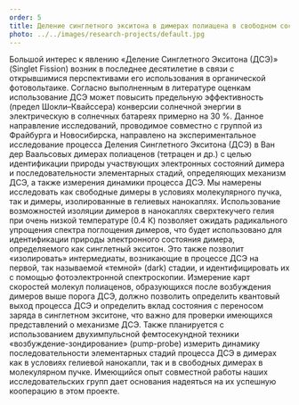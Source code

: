 ```yaml
---
order: 5
title: Деление синглетного экситона в димерах полиацена в свободном состоянии и при изоляции в гелиевой нанокапле
photo: ../../images/research-projects/default.jpg
---
```

Большой интерес к явлению «Деление Синглетного Экситона (ДСЭ)» (Singlet Fission) возник в последнее десятилетие в 
связи с открывшимися перспективами его использования в органической фотовольтаике. Согласно выполненным в литературе 
оценкам использование ДСЭ может повысить предельную эффективность (предел Шокли–Квайссера) конверсии солнечной энергии 
в электрическую в солнечных батареях примерно на 30 %. Данное направление исследований, проводимое совместно 
с группой из Фрайбурга и Новосибирска, направлено на экспериментальное исследование процесса Деления 
Синглетного Экситона (ДСЭ) в Ван дер Ваальсовых димерах полиаценов (тетрацен и др.) с целью идентификации природы 
участвующих электронных состояний димера и последовательности элементарных стадий, определяющих механизм ДСЭ, 
а также измерения динамики процесса ДСЭ. Мы намерены исследовать как свободные димеры в условиях молекулярного пучка, 
так и димеры, изолированные в гелиевых нанокаплях. Использование возможностей изоляции димеров в нанокаплях 
сверхтекучего гелия при очень низкой температуре (0.4 К) позволяет ожидать радикального упрощения спектра 
поглощения димеров, что будет использовано для идентификации природы электронного состояния димера, определяемого 
как синглетный экситон. Это также позволит «изолировать» интермедиаты, возникающие в процессе ДСЭ на первой, 
так называемой «темной» (dark) стадии, и идентифицировать их с помощью фотоэлектронной спектроскопии. Измерение 
карт скоростей молекул полиаценов, образующихся после возбуждения димеров выше порога ДСЭ, должно позволить определить 
квантовый выход процесса ДСЭ и определить вклад состояния с переносом заряда в синглетном экситоне, что важно 
для проверки имеющихся представлений о механизме ДСЭ. Также планируется с использованием двухимпульсной фемтосекундной 
техники «возбуждение-зондирование» (pump-probe) измерить динамику последовательности элементарных стадий процесса ДСЭ 
в димерах как в условиях гелиевой нанокапли, так и в свободных димерах в молекулярном пучке. Имеющийся опыт совместной 
работы наших исследовательских групп дает основания надеяться на их успешную кооперацию в этом проекте.

